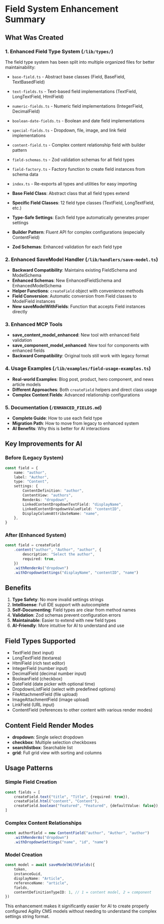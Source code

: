 # Field System Enhancement Summary

## What Was Created

### 1. Enhanced Field Type System (`/lib/types/`)

The field type system has been split into multiple organized files for better maintainability:

- `base-field.ts` - Abstract base classes (Field, BaseField, TextBasedField)
- `text-fields.ts` - Text-based field implementations (TextField, LongTextField, HtmlField)
- `numeric-fields.ts` - Numeric field implementations (IntegerField, DecimalField)
- `boolean-date-fields.ts` - Boolean and date field implementations
- `special-fields.ts` - Dropdown, file, image, and link field implementations
- `content-field.ts` - Complex content relationship field with builder pattern
- `field-schemas.ts` - Zod validation schemas for all field types
- `field-factory.ts` - Factory function to create field instances from schema data
- `index.ts` - Re-exports all types and utilities for easy importing

- **Base Field Class**: Abstract class that all field types extend
- **Specific Field Classes**: 12 field type classes (TextField, LongTextField, etc.)
- **Type-Safe Settings**: Each field type automatically generates proper settings
- **Builder Pattern**: Fluent API for complex configurations (especially ContentField)
- **Zod Schemas**: Enhanced validation for each field type

### 2. Enhanced SaveModel Handler (`/lib/handlers/save-model.ts`)

- **Backward Compatibility**: Maintains existing FieldSchema and ModelSchema
- **Enhanced Schemas**: New EnhancedFieldSchema and EnhancedModelSchema
- **Helper Functions**: `createField` object with convenience methods
- **Field Conversion**: Automatic conversion from Field classes to ModelField instances
- **New saveModelWithFields**: Function that accepts Field instances directly

### 3. Enhanced MCP Tools

- **save_content_model_enhanced**: New tool with enhanced field validation
- **save_component_model_enhanced**: New tool for components with enhanced fields
- **Backward Compatibility**: Original tools still work with legacy format

### 4. Usage Examples (`/lib/examples/field-usage-examples.ts`)

- **Real-world Examples**: Blog post, product, hero component, and news article models
- **Different Approaches**: Both `createField` helpers and direct class usage
- **Complex Content Fields**: Advanced relationship configurations

### 5. Documentation (`/ENHANCED_FIELDS.md`)

- **Complete Guide**: How to use each field type
- **Migration Path**: How to move from legacy to enhanced system
- **AI Benefits**: Why this is better for AI interactions

## Key Improvements for AI

### Before (Legacy System)

```typescript
const field = {
	name: "author",
	label: "Author",
	type: "Content",
	settings: {
		ContentDefinition: "author",
		ContentView: "authors",
		RenderAs: "dropdown",
		LinkedContentDropdownTextField: "displayName",
		LinkedContentDropdownValueField: "contentID",
		DisplayColumnAttributeName: "name",
	},
}
```

### After (Enhanced System)

```typescript
const field = createField
	.content("author", "Author", "author", {
		description: "Select the author",
		required: true,
	})
	.withRenderAs("dropdown")
	.withDropdownSettings("displayName", "contentID", "name")
```

## Benefits

1. **Type Safety**: No more invalid settings strings
2. **Intellisense**: Full IDE support with autocomplete
3. **Self-Documenting**: Field types are clear from method names
4. **Validation**: Zod schemas prevent configuration errors
5. **Maintainable**: Easier to extend with new field types
6. **AI-Friendly**: More intuitive for AI to understand and use

## Field Types Supported

- TextField (text input)
- LongTextField (textarea)
- HtmlField (rich text editor)
- IntegerField (number input)
- DecimalField (decimal number input)
- BooleanField (checkbox)
- DateField (date picker with optional time)
- DropdownListField (select with predefined options)
- FileAttachmentField (file upload)
- ImageAttachmentField (image upload)
- LinkField (URL input)
- ContentField (references to other content with various render modes)

## Content Field Render Modes

- **dropdown**: Single select dropdown
- **checkbox**: Multiple selection checkboxes
- **searchlistbox**: Searchable list
- **grid**: Full grid view with sorting and columns

## Usage Patterns

### Simple Field Creation

```typescript
const fields = [
	createField.text("title", "Title", {required: true}),
	createField.html("content", "Content"),
	createField.boolean("featured", "Featured", {defaultValue: false}),
]
```

### Complex Content Relationships

```typescript
const authorField = new ContentField("author", "Author", "author")
	.withRenderAs("dropdown")
	.withDropdownSettings("name", "id", "name")
```

### Model Creation

```typescript
const model = await saveModelWithFields({
	token,
	instanceGuid,
	displayName: "Article",
	referenceName: "article",
	fields,
	contentDefinitionTypeID: 1, // 1 = content model, 2 = component
})
```

This enhancement makes it significantly easier for AI to create properly configured Agility CMS models without needing to understand the complex settings string format.
